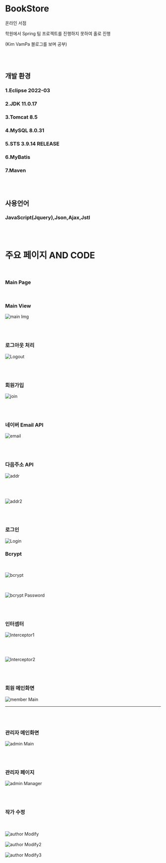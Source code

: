 # BookStore

온라인 서점

학원에서 Spring 팀 프로젝트를 진행하지 못하여 홀로 진행

(Kim VamPa 블로그를 보며 공부)

<br><br>


## 개발 환경

### 1.Eclipse 2022-03
### 2.JDK 11.0.17
### 3.Tomcat 8.5
### 4.MySQL 8.0.31
### 5.STS 3.9.14 RELEASE
### 6.MyBatis
### 7.Maven

<br><br>

## 사용언어
### JavaScript(Jquery),Json,Ajax,Jstl

<br><br>

# 주요 페이지 AND CODE
<br>

### Main Page
<br>

### Main View
![main Img](https://user-images.githubusercontent.com/116561589/226113206-75007ca2-e27f-43e1-af81-127f7e843663.png)


<br><br>
### 로그아웃 처리
![Logout](https://user-images.githubusercontent.com/116561589/226119821-dcc7a805-2a0e-4d02-bfbf-e42b5cb933cf.png)

<br><br>
### 회원가입
![join](https://user-images.githubusercontent.com/116561589/226374831-3379bc12-19ea-4df6-95d2-8faf9c4d25bf.png)

<br><br>
### 네이버 Email API
![email](https://user-images.githubusercontent.com/116561589/226394243-5a4f00bb-935b-4177-a2ed-073825151a77.png)

<br><br>
### 다음주소 API
![addr](https://user-images.githubusercontent.com/116561589/226394883-c09c72f5-5d29-458e-8679-1d264c726039.png)

<br><br><br>
![addr2](https://user-images.githubusercontent.com/116561589/226396333-0aad27b8-1dce-4a61-aa1b-d8bc510132d6.png)

<br><br>
### 로그인

![Login](https://user-images.githubusercontent.com/116561589/226406490-558de852-af59-4119-ad5f-51aedd35ead6.png)

### Bcrypt
<br><br>
![bcrypt](https://user-images.githubusercontent.com/116561589/226441672-b7152a6c-bd1e-4862-aea4-0f1e6d9a6980.png)

<br><br>
![bcrypt Password](https://user-images.githubusercontent.com/116561589/226441917-44899ff5-0c14-4d82-8b93-634498282123.png)



<br><br>
### 인터셉터

![Interceptor1](https://user-images.githubusercontent.com/116561589/226419317-19e5ffc1-0724-4bc5-8039-7e3fc84bb9da.png)

<br><br>

![Interceptor2](https://user-images.githubusercontent.com/116561589/226419928-2375e119-f625-4560-b840-c0d0852acc0e.png)

<br><br>
### 회원 메인화면
![member Main](https://user-images.githubusercontent.com/116561589/226431900-60cc360b-71a5-4e08-a220-763acb5f7b83.png)

<hr>
<br><br>

### 관리자 메인화면
![admin Main](https://user-images.githubusercontent.com/116561589/226431963-47804b80-71f1-4617-ad1b-ef56fa2225e7.png)

<br><br>
### 관리자 페이지
![admin Manager](https://user-images.githubusercontent.com/116561589/226432321-a85bd18c-1ec3-4c33-97a5-fb6ea5f7ccf9.png)

<br><br>
### 작가 수정
<br><br>
![author Modify](https://user-images.githubusercontent.com/116561589/226458130-66db66f0-e0ae-489d-9e6b-a17425479f7a.png)
<br><br>
![author Modify2](https://user-images.githubusercontent.com/116561589/226458146-d99e47ad-d5be-492e-89bb-dee959541844.png)
<br><br>
![author Modify3](https://user-images.githubusercontent.com/116561589/226458194-e9b38f03-ddcb-4a76-ac94-4ef845c73018.png)









